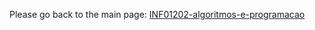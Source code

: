 Please go back to the main page: <a href="https://github.com/fermyno/bachelor-of-Science-in-Physics/tree/main/FIS01005-metodos-computacionais-da-fisica">INF01202-algoritmos-e-programacao</a>
